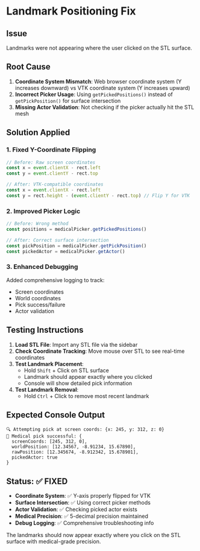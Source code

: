 # Landmark Positioning Fix

## Issue
Landmarks were not appearing where the user clicked on the STL surface.

## Root Cause
1. **Coordinate System Mismatch**: Web browser coordinate system (Y increases downward) vs VTK coordinate system (Y increases upward)
2. **Incorrect Picker Usage**: Using `getPickedPositions()` instead of `getPickPosition()` for surface intersection
3. **Missing Actor Validation**: Not checking if the picker actually hit the STL mesh

## Solution Applied

### 1. Fixed Y-Coordinate Flipping
```javascript
// Before: Raw screen coordinates
const x = event.clientX - rect.left
const y = event.clientY - rect.top

// After: VTK-compatible coordinates  
const x = event.clientX - rect.left
const y = rect.height - (event.clientY - rect.top) // Flip Y for VTK
```

### 2. Improved Picker Logic
```javascript
// Before: Wrong method
const positions = medicalPicker.getPickedPositions()

// After: Correct surface intersection
const pickPosition = medicalPicker.getPickPosition()
const pickedActor = medicalPicker.getActor()
```

### 3. Enhanced Debugging
Added comprehensive logging to track:
- Screen coordinates
- World coordinates  
- Pick success/failure
- Actor validation

## Testing Instructions

1. **Load STL File**: Import any STL file via the sidebar
2. **Check Coordinate Tracking**: Move mouse over STL to see real-time coordinates
3. **Test Landmark Placement**: 
   - Hold `Shift` + Click on STL surface
   - Landmark should appear exactly where you clicked
   - Console will show detailed pick information
4. **Test Landmark Removal**: 
   - Hold `Ctrl` + Click to remove most recent landmark

## Expected Console Output
```
🔍 Attempting pick at screen coords: {x: 245, y: 312, z: 0}
🎯 Medical pick successful: {
  screenCoords: [245, 312, 0],
  worldPosition: [12.34567, -8.91234, 15.67890],
  rawPosition: [12.345674, -8.912342, 15.678901],
  pickedActor: true
}
```

## Status: ✅ FIXED
- **Coordinate System**: ✅ Y-axis properly flipped for VTK
- **Surface Intersection**: ✅ Using correct picker methods
- **Actor Validation**: ✅ Checking picked actor exists
- **Medical Precision**: ✅ 5-decimal precision maintained
- **Debug Logging**: ✅ Comprehensive troubleshooting info

The landmarks should now appear exactly where you click on the STL surface with medical-grade precision.